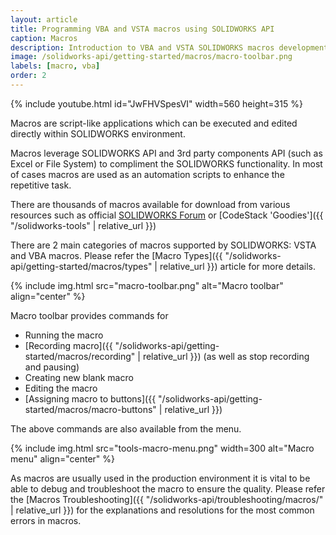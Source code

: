 ```yaml
---
layout: article
title: Programming VBA and VSTA macros using SOLIDWORKS API
caption: Macros
description: Introduction to VBA and VSTA SOLIDWORKS macros development for SOLIDWORKS automation using SOLIDWORKS API
image: /solidworks-api/getting-started/macros/macro-toolbar.png
labels: [macro, vba]
order: 2
---
```

{% include youtube.html id="JwFHVSpesVI" width=560 height=315 %}

Macros are script-like applications which can be executed and edited directly within SOLIDWORKS environment.

Macros leverage SOLIDWORKS API and 3rd party components API (such as Excel or File System) to compliment the SOLIDWORKS functionality. In most of cases macros are used as an automation scripts to enhance the repetitive task.

There are thousands of macros available for download from various resources such as official [SOLIDWORKS Forum](https://forum.solidworks.com/community/api) or [CodeStack 'Goodies']({{ "/solidworks-tools" | relative_url }})

There are 2 main categories of macros supported by SOLIDWORKS: VSTA and VBA macros. Please refer the [Macro Types]({{ "/solidworks-api/getting-started/macros/types" | relative_url }}) article for more details.

{% include img.html src="macro-toolbar.png" alt="Macro toolbar" align="center" %}

Macro toolbar provides commands for

* Running the macro
* [Recording macro]({{ "/solidworks-api/getting-started/macros/recording" | relative_url }}) (as well as stop recording and pausing)
* Creating new blank macro
* Editing the macro
* [Assigning macro to buttons]({{ "/solidworks-api/getting-started/macros/macro-buttons" | relative_url }})

The above commands are also available from the menu.

{% include img.html src="tools-macro-menu.png" width=300 alt="Macro menu" align="center" %}

As macros are usually used in the production environment it is vital to be able to debug and troubleshoot the macro to ensure the quality. Please refer the [Macros Troubleshooting]({{ "/solidworks-api/troubleshooting/macros/" | relative_url }}) for the explanations and resolutions for the most common errors in macros.

